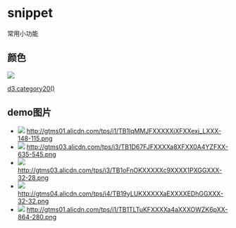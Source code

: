 # snippet
常用小功能

## 颜色

![][7]

[d3.category20()][6]


## demo图片

- ![][2] http://gtms01.alicdn.com/tps/i1/TB1lqMMJFXXXXXiXFXXexj_LXXX-148-115.png
- ![][3] http://gtms03.alicdn.com/tps/i3/TB1D67FJFXXXXa8XFXX0A4YZFXX-635-545.png
- ![][4] http://gtms03.alicdn.com/tps/i3/TB1oFnOKXXXXXc9XXXX1PXGGXXX-32-28.png
- ![][5] http://gtms04.alicdn.com/tps/i4/TB19yLUKXXXXXaEXXXXEDhGGXXX-32-32.png
- ![][8] http://gtms01.alicdn.com/tps/i1/TB1TLTuKFXXXXa4aXXXOWZK6pXX-864-280.png


[8]: http://gtms01.alicdn.com/tps/i1/TB1TLTuKFXXXXa4aXXXOWZK6pXX-864-280.png
[7]: http://gtms04.alicdn.com/tps/i4/TB1RtC1KpXXXXbYXpXXfGstIFXX-251-557.png
[6]: https://github.com/mbostock/d3/wiki/Ordinal-Scales#category10
[5]: http://gtms04.alicdn.com/tps/i4/TB19yLUKXXXXXaEXXXXEDhGGXXX-32-32.png
[4]: http://gtms03.alicdn.com/tps/i3/TB1oFnOKXXXXXc9XXXX1PXGGXXX-32-28.png
[3]: http://gtms03.alicdn.com/tps/i3/TB1D67FJFXXXXa8XFXX0A4YZFXX-635-545.png
[2]: http://gtms01.alicdn.com/tps/i1/TB1lqMMJFXXXXXiXFXXexj_LXXX-148-115.png
[1]: https://github.com/quanxi613/handlebars-helper
